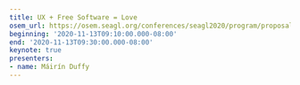 ```yaml
---
title: UX + Free Software = Love
osem_url: https://osem.seagl.org/conferences/seagl2020/program/proposals/805
beginning: '2020-11-13T09:10:00.000-08:00'
end: '2020-11-13T09:30:00.000-08:00'
keynote: true
presenters:
- name: Máirín Duffy
---
```

